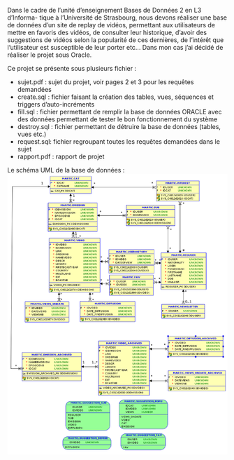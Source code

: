 Dans le cadre de l’unité d’enseignement Bases de Données 2 en L3 d’Informa-
tique à l’Université de Strasbourg, nous devons réaliser une base de données
d’un site de replay de vidéos, permettant aux utilisateurs de mettre en favoris
des vidéos, de consulter leur historique, d’avoir des suggestions de vidéos selon
la popularité de ces dernières, de l’intérêt que l’utilisateur est susceptible de leur
porter etc...
Dans mon cas j’ai décidé de réaliser le projet sous Oracle.

Ce projet se présente sous plusieurs fichier :

- sujet.pdf : sujet du projet, voir pages 2 et 3 pour les requêtes demandées
- create.sql : fichier faisant la création des tables, vues, séquences et triggers d’auto-incréments
- fill.sql : fichier permettant de remplir la base de données ORACLE avec des données permettant de tester le bon fonctionnement du système
- destroy.sql : fichier permettant de détruire la base de données (tables, vues etc.)
- request.sql: fichier regroupant toutes les requêtes demandées dans le sujet
- rapport.pdf : rapport de projet

Le schéma UML de la base de données :
![image info](UML-C.png)